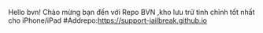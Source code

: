 Hello bvn! Chào mừng bạn đến với Repo BVN ,kho lưu trữ tinh chỉnh tốt nhất cho iPhone/iPad
#Addrepo:https://support-jailbreak.github.io
